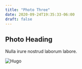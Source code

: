 ```yaml
---
title: "Photo Three"
date: 2020-09-24T19:35:33-06:00
draft: false
---
```


## Photo Heading

Nulla irure nostrud laborum labore.

![Hugo](https://placehold.it/500/300)

